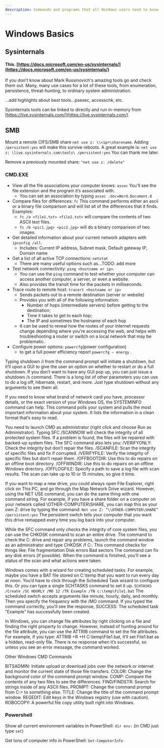 ```yaml
---
description: Commands and programs that all Windows users need to know (but many don't!).
---
```


# Windows Basics

## Sysinternals

#### This. [https://docs.microsoft.com/en-us/sysinternals/](https://docs.microsoft.com/en-us/sysinternals/)

If you don't know about Mark Russinovich's amazing tools go and check them out.  Many, many use cases for a lot of these tools, from enumeration, persistence, threat-hunting, to ordinary system administration.

...add highlights about best tools...psexec, accesschk, etc.

Sysinternals tools can be linked to directly and run in-memory from [https://live.sysinternals.com/](https://live.sysinternals.com/)

## SMB

Mount a remote CIFS/SMB share `net use z: \\<ip>\sharename`. Adding `/persistent:yes` will make this survive reboots. A great example is: `net use z: \live.sysinternals.com\tools\ /persistent:yes` You can thank me later.

Remove a previously mounted share: `"net use z: /delete"`

### CMD.EXE

* View all the file associations your computer knows: `assoc` You’ll see the file extension and the program it’s associated with. 
  * You can set an association by typing `assoc .doc=Word.Document.8`
* Compare files for differences: `fc` This command performs either an ascii or a binary file comparison and will list all of the differences that it finds. Examples:
  * `fc /a <file1.txt> <file2.txt>` will compare the contents of two ASCII text files. 
  * `fc /b <pic1.jpg> <pic2.jpg>` will do a binary comparison of two images.
* Get detailed information about your current network adapters with `ipconfig /all`.
  * Includes: Current IP address, Subnet mask, Default gateway IP, Domain name
* Get a list of all active TCP connections: `netstat` 
  * There are many useful options such as...TODO: add more 
* Test network connectivity: `ping <hostname or ip>`.  
  * You can use the `ping` command to test whether your computer can access another computer, a server, or even a website. 
  * Also provides the transit time for the packets in milliseconds.
* Trace route to remote host: `tracert <hostname or ip>` 
  * Sends packets out to a remote destination \(server or website\)
  * Provides you with all of the following information: 
    * Number of hops \(intermediate servers\) before getting to the destination; 
    * Time it takes to get to each hop; 
    * The IP and sometimes the hostname of each hop
  * It can be used to reveal how the routes of your internet requests change depending where you’re accessing the web, and helps with troubleshooting a router or switch on a local network that may be problematic.
* Configure power options: `powercfg`\(power configuration\) 
  * to get a full power efficiency report `powercfg – energy` .

Typing shutdown /i from the command prompt will initiate a shutdown, but it’ll upon a GUI to give the user an option on whether to restart or do a full shutdown. If you don’t want to have any GUI pop up, you can just issue a shutdown /s command. There is a long list of other parameters you can use to do a log off, hibernate, restart, and more. Just type shutdown without any arguments to see them all.

If you need to know what brand of network card you have, processor details, or the exact version of your Windows OS, the SYSTEMINFO command can help. This command polls your system and pulls the most important information about your system. It lists the information in a clean format that’s easy to read.

You need to launch CMD as administrator \(right click and choose Run as Administrator\). Typing SFC /SCANNOW will check the integrity of all protected system files. If a problem is found, the files will be repaired with backed-up system files. The SFC command also lets you: /VERIFYONLY: Check the integrity but don’t repair the files. /SCANFILE: Scan the integrity of specific files and fix if corrupted. /VERIFYFILE: Verify the integrity of specific files but don’t repair them. /OFFBOOTDIR: Use this to do repairs on an offline boot directory. /OFFWINDIR: Use this to do repairs on an offline Windows directory. /OFFLOGFILE: Specify a path to save a log file with scan results. The scan can take up to 10 or 15 minutes, so give it time.

If you want to map a new drive, you could always open File Explorer, right click on This PC, and go through the Map Network Drive wizard. However, using the NET USE command, you can do the same thing with one command string. For example, if you have a share folder on a computer on your network called \OTHER-COMPUTER\SHARE\, you can map this as your own Z: drive by typing the command: `Net use Z: “\\OTHER-COMPUTER\SHARE” /persistent:yes` The persistent switch tells your computer that you want this drive remapped every time you log back into your computer.

While the SFC command only checks the integrity of core system files, you can use the CHKDSK command to scan an entire drive. The command to check the C: drive and repair any problems, launch the command window as an administrator and type CHKDSK /f C:. This command checks for things like: File fragmentation Disk errors Bad sectors The command can fix any disk errors \(if possible\). When the command is finished, you’ll see a status of the scan and what actions were taken.

Windows comes with a wizard for creating scheduled tasks. For example, maybe you have a BAT file stored on C:\temp that you want to run every day at noon. You’d have to click through the Scheduled Task wizard to configure this. Or you can type a single SCHTASKS command to set it up. `SCHTASKS /Create /SC HOURLY /MO 12 /TR Example /TN c:\temp\File1.bat` The scheduled switch accepts arguments like minute, hourly, daily, and monthly. Then you specify the frequency with the /MO command. If you typed the command correctly, you’ll see the response, SUCCESS: The scheduled task “Example” has successfully been created.

In Windows, you can change file attributes by right clicking on a file and finding the right property to change. However, instead of hunting around for the file attribute, you can use the ATTRIB command to set the file attributes. For example, if you type: ATTRIB +R +H C:\temp\File1.bat, it’ll set File1.bat as a hidden, read-only file. There is no response when it’s successful, so unless you see an error message, the command worked.

Other Windows CMD Commands

BITSADMIN: Initiate upload or download jobs over the network or internet and monitor the current state of those file transfers. COLOR: Change the background color of the command prompt window. COMP: Compare the contents of any two files to see the differences. FIND/FINDSTR: Search for strings inside of any ASCII files. PROMPT: Change the command prompt from C:&gt; to something else. TITLE: Change the title of the command prompt window. REGEDIT: Edit keys in the Windows registry \(use with caution\). ROBOCOPY: A powerful file copy utility built right into Windows.

### Powershell

Show all current environment variables in PowerShell: `dir env:` \(in CMD just type `set`\)

Get tons of computer info in PowerShell: `Get-ComputerInfo`

